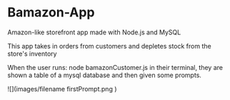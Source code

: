 # Bamazon-App
Amazon-like storefront app made with Node.js and MySQL

This app takes in orders from customers and depletes stock from the store's inventory

When the user runs: node bamazonCustomer.js in their terminal, they are shown a 
table of a mysql database and then given some prompts.

![](images/filename firstPrompt.png )

